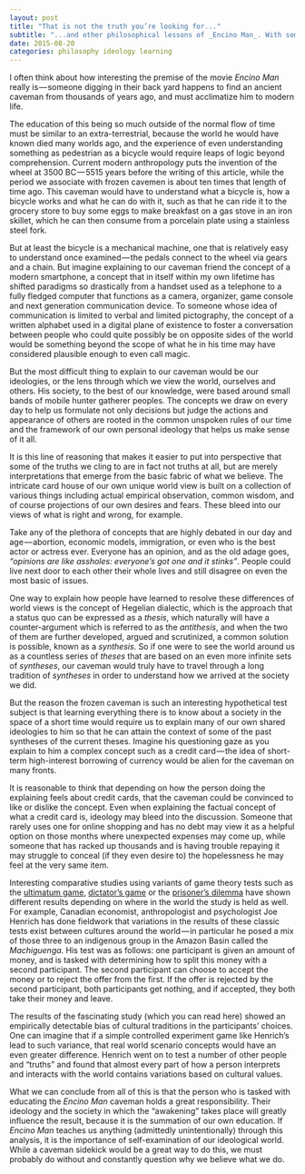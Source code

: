 ```yaml
---
layout: post
title: "That is not the truth you’re looking for..."
subtitle: "...and other philosophical lessons of _Encino Man_. With some inspiration from Slavoj Žižek."
date: 2015-08-20
categories: philosophy ideology learning
---
```

I often think about how interesting the premise of the movie _Encino Man_ really is — someone digging in their back yard happens to find an ancient caveman from thousands of years ago, and must acclimatize him to modern life.

The education of this being so much outside of the normal flow of time must be similar to an extra-terrestrial, because the world he would have known died many worlds ago, and the experience of even understanding something as pedestrian as a bicycle would require leaps of logic beyond comprehension. Current modern anthropology puts the invention of the wheel at 3500 BC — 5515 years before the writing of this article, while the period we associate with frozen cavemen is about ten times that length of time ago. This caveman would have to understand what a bicycle is, how a bicycle works and what he can do with it, such as that he can ride it to the grocery store to buy some eggs to make breakfast on a gas stove in an iron skillet, which he can then consume from a porcelain plate using a stainless steel fork.

But at least the bicycle is a mechanical machine, one that is relatively easy to understand once examined — the pedals connect to the wheel via gears and a chain. But imagine explaining to our caveman friend the concept of a modern smartphone, a concept that in itself within my own lifetime has shifted paradigms so drastically from a handset used as a telephone to a fully fledged computer that functions as a camera, organizer, game console and next generation communication device. To someone whose idea of communication is limited to verbal and limited pictography, the concept of a written alphabet used in a digital plane of existence to foster a conversation between people who could quite possibly be on opposite sides of the world would be something beyond the scope of what he in his time may have considered plausible enough to even call magic.

But the most difficult thing to explain to our caveman would be our ideologies, or the lens through which we view the world, ourselves and others. His society, to the best of our knowledge, were based around small bands of mobile hunter gatherer peoples. The concepts we draw on every day to help us formulate not only decisions but judge the actions and appearance of others are rooted in the common unspoken rules of our time and the framework of our own personal ideology that helps us make sense of it all.

It is this line of reasoning that makes it easier to put into perspective that some of the truths we cling to are in fact not truths at all, but are merely interpretations that emerge from the basic fabric of what we believe. The intricate card house of our own unique world view is built on a collection of various things including actual empirical observation, common wisdom, and of course projections of our own desires and fears. These bleed into our views of what is right and wrong, for example.

Take any of the plethora of concepts that are highly debated in our day and age — abortion, economic models, immigration, or even who is the best actor or actress ever. Everyone has an opinion, and as the old adage goes, _“opinions are like assholes: everyone’s got one and it stinks”_. People could live next door to each other their whole lives and still disagree on even the most basic of issues.

One way to explain how people have learned to resolve these differences of world views is the concept of Hegelian dialectic, which is the approach that a status quo can be expressed as a _thesis_, which naturally will have a counter-argument which is referred to as the _antithesis_, and when the two of them are further developed, argued and scrutinized, a common solution is possible, known as a _synthesis_. So if one were to see the world around us as a countless series of _theses_ that are based on an even more infinite sets of _syntheses_, our caveman would truly have to travel through a long tradition of _syntheses_ in order to understand how we arrived at the society we did.

But the reason the frozen caveman is such an interesting hypothetical test subject is that learning everything there is to know about a society in the space of a short time would require us to explain many of our own shared ideologies to him so that he can attain the context of some of the past syntheses of the current theses. Imagine his questioning gaze as you explain to him a complex concept such as a credit card — the idea of short-term high-interest borrowing of currency would be alien for the caveman on many fronts.

It is reasonable to think that depending on how the person doing the explaining feels about credit cards, that the caveman could be convinced to like or dislike the concept. Even when explaining the factual concept of what a credit card is, ideology may bleed into the discussion. Someone that rarely uses one for online shopping and has no debt may view it as a helpful option on those months where unexpected expenses may come up, while someone that has racked up thousands and is having trouble repaying it may struggle to conceal (if they even desire to) the hopelessness he may feel at the very same item.

Interesting comparative studies using variants of game theory tests such as the [ultimatum game](https://en.wikipedia.org/wiki/Ultimatum_game), [dictator’s game](https://en.wikipedia.org/wiki/Dictator_game) or the [prisoner’s dilemma](https://en.wikipedia.org/wiki/Prisoner%27s_dilemma) have shown different results depending on where in the world the study is held as well. For example, Canadian economist, anthropologist and psychologist Joe Henrich has done fieldwork that variations in the results of these classic tests exist between cultures around the world — in particular he posed a mix of those three to an indigenous group in the Amazon Basin called the _Machiguenga_. His test was as follows: one participant is given an amount of money, and is tasked with determining how to split this money with a second participant. The second participant can choose to accept the money or to reject the offer from the first. If the offer is rejected by the second participant, both participants get nothing, and if accepted, they both take their money and leave.

The results of the fascinating study (which you can read here) showed an empirically detectable bias of cultural traditions in the participants’ choices. One can imagine that if a simple controlled experiment game like Henrich’s lead to such variance, that real world scenario concepts would have an even greater difference. Henrich went on to test a number of other people and “truths” and found that almost every part of how a person interprets and interacts with the world contains variations based on cultural values.

What we can conclude from all of this is that the person who is tasked with educating the _Encino Man_ caveman holds a great responsibility. Their ideology and the society in which the “awakening” takes place will greatly influence the result, because it is the summation of our own education. If _Encino Man_ teaches us anything (admittedly unintentionally) through this analysis, it is the importance of self-examination of our ideological world. While a caveman sidekick would be a great way to do this, we must probably do without and constantly question why we believe what we do.
